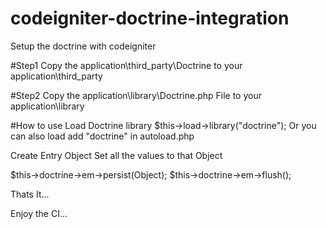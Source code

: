 # codeigniter-doctrine-integration
Setup the doctrine with codeigniter

#Step1
Copy the application\third_party\Doctrine to your application\third_party

#Step2 
Copy the application\library\Doctrine.php File to your application\library

#How to use 
Load Doctrine library 
$this->load->library("doctrine"); 
Or you can also load add "doctrine" in autoload.php 

Create Entry Object 
Set all the values to that Object

$this->doctrine->em->persist(Object);
$this->doctrine->em->flush();

Thats It... 

Enjoy the CI...


